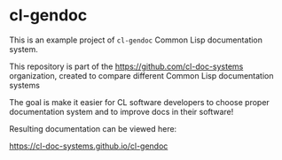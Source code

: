 # cl-gendoc

This is an example project of `cl-gendoc` Common Lisp documentation system.

This repository is part of the https://github.com/cl-doc-systems organization, created to compare different Common Lisp documentation systems

The goal is make it easier for CL software developers to choose proper documentation system and to improve docs in their software!

Resulting documentation can be viewed here:

https://cl-doc-systems.github.io/cl-gendoc
